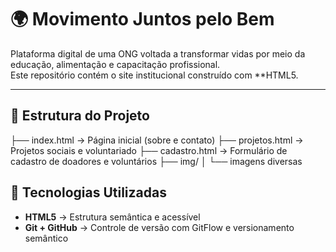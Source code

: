 # 🌍 Movimento Juntos pelo Bem

Plataforma digital de uma ONG voltada a transformar vidas por meio da educação, alimentação e capacitação profissional.  
Este repositório contém o site institucional construído com **HTML5.

---

## 🚀 Estrutura do Projeto

├── index.html → Página inicial (sobre e contato)
├── projetos.html → Projetos sociais e voluntariado
├── cadastro.html → Formulário de cadastro de doadores e voluntários
├── img/
│ └── imagens diversas

## 🧱 Tecnologias Utilizadas

- **HTML5** → Estrutura semântica e acessível  
- **Git + GitHub** → Controle de versão com GitFlow e versionamento semântico


